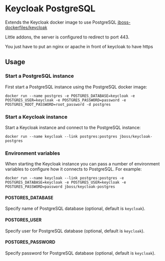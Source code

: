 # Keycloak PostgreSQL

Extends the Keycloak docker image to use PostgreSQL [jboss-dockerfiles/keycloak](https://github.com/jboss-dockerfiles/keycloak/tree/master/server-postgres)

Little addons, the server is configured to redirect to port 443.

You just have to put an nginx or apache in front of keycloak to have https

## Usage

### Start a PostgreSQL instance

First start a PostgreSQL instance using the PostgreSQL docker image:

    docker run --name postgres -e POSTGRES_DATABASE=keycloak -e POSTGRES_USER=keycloak -e POSTGRES_PASSWORD=password -e POSTGRES_ROOT_PASSWORD=root_password -d postgres

### Start a Keycloak instance

Start a Keycloak instance and connect to the PostgreSQL instance:

    docker run --name keycloak --link postgres:postgres jboss/keycloak-postgres

### Environment variables

When starting the Keycloak instance you can pass a number of environment variables to configure how it connects to PostgreSQL. For example:

    docker run --name keycloak --link postgres:postgres -e POSTGRES_DATABASE=keycloak -e POSTGRES_USER=keycloak -e POSTGRES_PASSWORD=password jboss/keycloak-postgres

#### POSTGRES_DATABASE

Specify name of PostgreSQL database (optional, default is `keycloak`).

#### POSTGRES_USER

Specify user for PostgreSQL database (optional, default is `keycloak`).

#### POSTGRES_PASSWORD

Specify password for PostgreSQL database (optional, default is `keycloak`).
